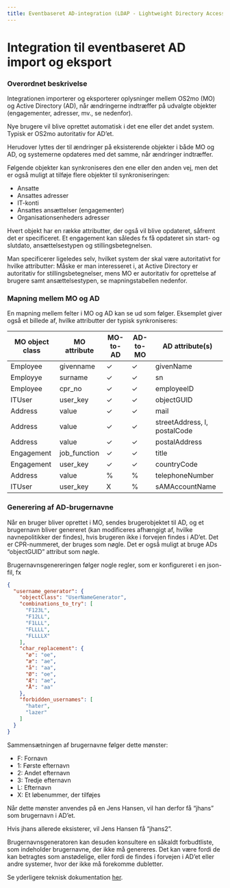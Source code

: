 ```yaml
---
title: Eventbaseret AD-integration (LDAP - Lightweight Directory Access Protocol)
---
```


# Integration til eventbaseret AD import og eksport

### Overordnet beskrivelse

Integrationen importerer og eksporterer oplysninger mellem OS2mo (MO) og Active Directory (AD), når ændringerne
indtræffer på udvalgte objekter (engagementer, adresser, mv., se nedenfor).

Nye brugere vil blive oprettet automatisk i det ene eller det andet system. Typisk er OS2mo autoritativ for AD’et.

Herudover lyttes der til ændringer på eksisterende objekter i både MO og AD, og systemerne opdateres med det samme, når
ændringer indtræffer.

Følgende objekter kan synkroniseres den ene eller den anden vej, men det er også muligt at tilføje flere objekter til
synkroniseringen:

- Ansatte
- Ansattes adresser
- IT-konti
- Ansattes ansættelser (engagementer)
- Organisationsenheders adresser

Hvert objekt har en række attributter, der også vil blive opdateret, såfremt det er specificeret. Et engagement kan
således fx få opdateret sin start- og slutdato, ansættelsestypen og stillingsbetegnelsen.

Man specificerer ligeledes selv, hvilket system der skal være autoritativt for hvilke attributter: Måske er man
interesseret i, at Active Directory er autoritativ for stillingsbetegnelser, mens MO er autoritativ for oprettelse af
brugere samt ansættelsestypen, se mapningstabellen nedenfor.

### Mapning mellem MO og AD

En mapning mellem felter i MO og AD kan se ud som følger. Eksemplet giver også et billede af, hvilke attributter der
typisk synkroniseres:

| MO object class | MO attribute | MO-to-AD | AD-to-MO | AD attribute(s)              |
|-----------------|--------------|----------|----------|------------------------------|
| Employee        | givenname    | ✓        | ✓        | givenName                    |
| Employye        | surname      | ✓        | ✓        | sn                           |
| Employee        | cpr_no       | ✓        | ✓        | employeeID                   |
| ITUser          | user_key     | ✓        | ✓        | objectGUID                   |
| Address         | value        | ✓        | ✓        | mail                         |
| Address         | value        | ✓        | ✓        | streetAddress, l, postalCode |
| Address         | value        | ✓        | ✓        | postalAddress                |
| Engagement      | job_function | ✓        | ✓        | title                        |
| Engagement      | user_key     | ✓        | ✓        | countryCode                  |
| Address         | value        | %        | %        | telephoneNumber              |
| ITUser          | user_key     | X        | %        | sAMAccountName               |

### Generering af AD-brugernavne

Når en bruger bliver oprettet i MO, sendes brugerobjektet til AD, og et brugernavn bliver genereret (kan modificeres
afhængigt af, hvilke navnepolitikker der findes), hvis brugeren ikke i forvejen findes i AD’et. Det er CPR-nummeret, der
bruges som nøgle. Det er også muligt at bruge ADs “objectGUID” attribut som nøgle.

Brugernavnsgenereringen følger nogle regler, som er konfigureret i en json-fil, fx

```json
{
  "username_generator": {
    "objectClass": "UserNameGenerator",
    "combinations_to_try": [
      "F123L",
      "F12LL",
      "F1LLL",
      "FLLLL",
      "FLLLLX"
    ],
    "char_replacement": {
      "ø": "oe",
      "æ": "ae",
      "å": "aa",
      "Ø": "oe",
      "Æ": "ae",
      "Å": "aa"
    },
    "forbidden_usernames": [
      "hater",
      "lazer"
    ]
  }
}
```

Sammensætningen af brugernavne følger dette mønster:

- F: Fornavn
- 1: Første efternavn
- 2: Andet efternavn
- 3: Tredje efternavn
- L: Efternavn
- X: Et løbenummer, der tilføjes

Når dette mønster anvendes på en Jens Hansen, vil han derfor få “jhans” som brugernavn i AD’et.

Hvis jhans allerede eksisterer, vil Jens Hansen få “jhans2”.

Brugernavnsgeneratoren kan desuden konsultere en såkaldt forbudtliste, som indeholder brugernavne, der ikke må
genereres. Det kan være fordi de kan betragtes som anstødelige, eller fordi de findes i forvejen i AD’et eller andre
systemer, hvor der ikke må forekomme dubletter.

Se yderligere teknisk dokumentation [her](https://github.com/magenta-aps/os2mo-ldap-import-export).
